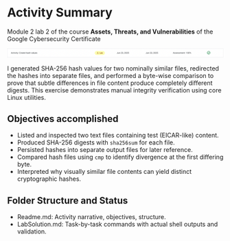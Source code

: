 # Activity Summary

Module 2 lab 2 of the course **Assets, Threats, and Vulnerabilities** of the Google Cybersecurity Certificate

![alt text](ActivityResult.png)

I generated SHA-256 hash values for two nominally similar files, redirected the hashes into separate files, and performed a byte-wise comparison to prove that subtle differences in file content produce completely different digests. This exercise demonstrates manual integrity verification using core Linux utilities.

## Objectives accomplished

- Listed and inspected two text files containing test (EICAR-like) content.
- Produced SHA-256 digests with `sha256sum` for each file.
- Persisted hashes into separate output files for later reference.
- Compared hash files using `cmp` to identify divergence at the first differing byte.
- Interpreted why visually similar file contents can yield distinct cryptographic hashes.

## Folder Structure and Status

- Readme.md: Activity narrative, objectives, structure.
- LabSolution.md: Task-by-task commands with actual shell outputs and validation.


